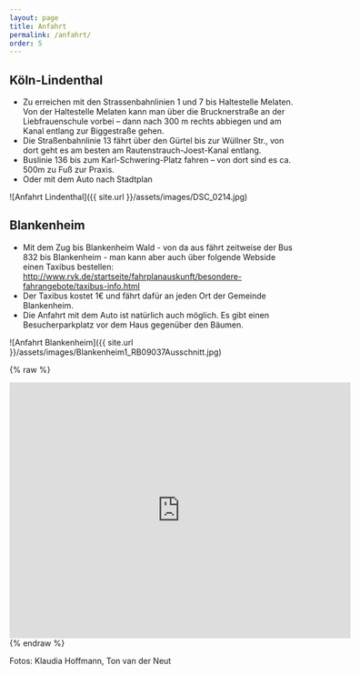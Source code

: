 ```yaml
---
layout: page
title: Anfahrt
permalink: /anfahrt/
order: 5
---
```


## Köln-Lindenthal

 - Zu erreichen mit den Strassenbahnlinien 1 und 7 bis Haltestelle Melaten. Von der Haltestelle Melaten kann man über die Brucknerstraße an der Liebfrauenschule vorbei – dann nach 300 m rechts abbiegen und am Kanal entlang zur Biggestraße gehen.
 - Die Straßenbahnlinie 13 fährt über den Gürtel bis zur Wüllner Str., von dort geht es am besten am Rautenstrauch-Joest-Kanal entlang.
 - Buslinie 136 bis zum Karl-Schwering-Platz fahren – von dort sind es ca. 500m zu Fuß zur Praxis.
 - Oder mit dem Auto nach Stadtplan

![Anfahrt Lindenthal]({{ site.url }}/assets/images/DSC_0214.jpg)


## Blankenheim

 - Mit dem Zug bis Blankenheim Wald - von da aus fährt zeitweise der Bus 832 bis Blankenheim - man kann aber auch über folgende Webside einen Taxibus bestellen:
http://www.rvk.de/startseite/fahrplanauskunft/besondere-fahrangebote/taxibus-info.html
 - Der Taxibus kostet 1€ und fährt dafür an jeden Ort der Gemeinde Blankenheim.
 - Die Anfahrt mit dem Auto ist natürlich auch möglich. Es gibt einen Besucherparkplatz vor dem Haus gegenüber den Bäumen.

![Anfahrt Blankenheim]({{ site.url }}/assets/images/Blankenheim1_RB09037Ausschnitt.jpg)

{% raw %}
<iframe src="https://www.google.com/maps/embed?pb=!1m18!1m12!1m3!1d12084.130096763982!2d6.670900860247663!3d50.452733442047595!2m3!1f0!2f0!3f0!3m2!1i1024!2i768!4f13.1!3m3!1m2!1s0x47bfa720cd670d29%3A0x69b58eb0f389adf6!2sEichergasse%2024%2C%2053945%20Blankenheim!5e0!3m2!1sen!2sde!4v1578562944912!5m2!1sen!2sde" width="600" height="450" frameborder="0" style="border:0;" allowfullscreen=""></iframe>
{% endraw %}

Fotos: Klaudia Hoffmann, Ton van der Neut
